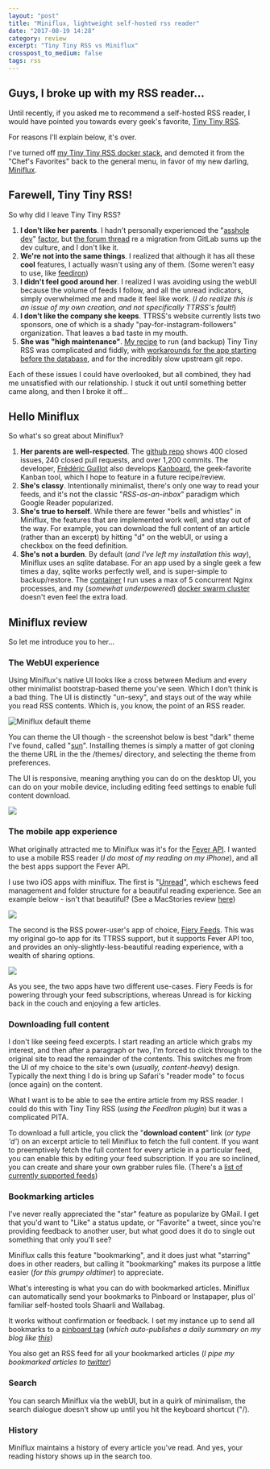 ```yaml
---
layout: "post"
title: "Miniflux, lightweight self-hosted rss reader"
date: "2017-08-19 14:28"
category: review
excerpt: "Tiny Tiny RSS vs Miniflux"
crosspost_to_medium: false
tags: rss
---
```


## Guys, I broke up with my RSS reader...

Until recently, if you asked me to recommend a self-hosted RSS reader, I would have pointed you towards every geek's favorite, [Tiny Tiny RSS](https://tt-rss.org/).

For reasons I'll explain below, it's over.

I've turned off [my Tiny Tiny RSS docker stack](https://geek-cookbook.funkypenguin.co.nz/recipies/tiny-tiny-rss/), and demoted it from the "Chef's Favorites" back to the general menu, in favor of my new darling, [Miniflux](https://geek-cookbook.funkypenguin.co.nz/recipies/miniflux/).

## Farewell, Tiny Tiny RSS!

So why did I leave Tiny Tiny RSS?

1. **I don't like her parents**. I hadn't personally experienced the "[asshole dev](https://chrisshort.net/tiny-tiny-rss-loathe-the-asshole-devs/)" [factor](https://www.reddit.com/r/linux/comments/33oorc/you_cant_write_software_that_users_love_if_you/), but [the forum thread](https://discourse.tt-rss.org/t/gitlab-is-overbloated-shit-garbage/325/6) re a migration from GitLab sums up the dev culture, and I don't like it.
2. **We're not into the same things**. I realized that although it has all these **cool** features, I actually wasn't using any of them. (Some weren't easy to use, like [feediron](https://github.com/m42e/ttrss_plugin-feediron))
3. **I didn't feel good around her**. I realized I was avoiding using the webUI because the volume of feeds I follow, and all the unread indicators, simply overwhelmed me and made it feel like work. (_I do realize this is an issue of my own creation, and not specifically TTRSS's fault!_)
4. **I don't like the company she keeps**. TTRSS's website currently lists two sponsors, one of which is a shady "pay-for-instagram-followers" organization. That leaves a bad taste in my mouth.
5. **She was "high maintenance"**. [My recipe](https://geek-cookbook.funkypenguin.co.nz/recipies/tiny-tiny-rss/) to run (and backup) Tiny Tiny RSS was complicated and fiddly, with [workarounds for the app starting before the database](https://github.com/x86dev/docker-ttrss/pull/12), and for the incredibly slow upstream git repo.

Each of these issues I could have overlooked, but all combined, they had me unsatisfied with our relationship. I stuck it out until something better came along, and then I broke it off...

## Hello Miniflux

So what's so great about Miniflux?

1. **Her parents are well-respected**. The [github repo](https://github.com/miniflux/miniflux) shows 400 closed issues, 240 closed pull requests, and over 1,200 commits. The developer, [Frédéric Guillot](https://github.com/fguillot) also develops [Kanboard](https://kanboard.net/), the geek-favorite Kanban tool, which I hope to feature in a future recipe/review.
2. **She's classy**. Intentionally minimalist, there's only one way to read your feeds, and it's not the classic "_RSS-as-an-inbox_" paradigm which Google Reader popularized.
3. **She's true to herself**. While there are fewer "bells and whistles" in Miniflux, the features that are implemented work well, and stay out of the way. For example, you can download the full content of an article (rather than an excerpt) by hitting "d" on the webUI, or using a checkbox on the feed definition.
4. **She's not a burden**. By default (_and I've left my installation this way_), Miniflux uses an sqlite database. For an app used by a single geek a few times a day, sqlite works perfectly well, and is super-simple to backup/restore. The [container](https://geek-cookbook.funkypenguin.co.nz/recipies/miniflux/) I run uses a max of 5 concurrent Nginx processes, and my (_somewhat underpowered_)  [docker swarm cluster](https://geek-cookbook.funkypenguin.co.nz/ha-docker-swarm/design/) doesn't even feel the extra load.

## Miniflux review

So let me introduce you to her...

### The WebUI experience

Using Miniflux's native UI looks like a cross between Medium and every other minimalist bootstrap-based theme you've seen. Which I don't think is a bad thing. The UI is distinctly "un-sexy", and stays out of the way while you read RSS contents. Which is, you know, the point of an RSS reader.

![Miniflux default theme](https://www.dropbox.com/s/gdhg7skwle5uzcv/miniflux_default.png?raw=1)

You can theme the UI though - the screenshot below is best "dark" theme I've found, called "[sun](https://github.com/Cygnusfear/Miniflux-Theme-Sun)". Installing themes is simply a matter of got cloning the theme URL in the the /themes/ directory, and selecting the theme from preferences.

The UI is responsive, meaning anything you can do on the desktop UI, you can do on your mobile device, including editing feed settings to enable full content download.

![](https://www.dropbox.com/s/nhotifqe5gs12lg/miniflux_sun.png?raw=1)


### The mobile app experience

What originally attracted me to Miniflux was it's for the [Fever API](https://miniflux.net/documentation/fever). I wanted to use a mobile RSS reader (_I do most of my reading on my iPhone_), and all the best apps support the Fever API.

I use two iOS apps with miniflux. The first is "[Unread](https://www.goldenhillsoftware.com/unread/)", which eschews feed management and folder structure for a beautiful reading experience. See an example below - isn't that beautiful? (See a MacStories review [here](https://www.macstories.net/reviews/unread-review/))

![](https://www.dropbox.com/s/ssm7kmjrli31ugt/unread.png?raw=1)

The second is the RSS power-user's app of choice, [Fiery Feeds](http://cocoacake.net/apps/fiery/). This was my original go-to app for its TTRSS support, but it supports Fever API too, and provides an only-slightly-less-beautiful reading experience, with a wealth of sharing options.

![](https://www.dropbox.com/s/5xsccmjpln2qd6t/fieryfeeds.png?raw=1)

As you see, the two apps have two different use-cases. Fiery Feeds is for powering through your feed subscriptions, whereas Unread is for kicking back in the couch and enjoying a few articles.

### Downloading full content

I don't like seeing feed excerpts. I start reading an article which grabs my interest, and then after a paragraph or two, I'm forced to click through to the original site to read the remainder of the contents. This switches me from the UI of my choice to the site's own (_usually, content-heavy_) design. Typically the next thing I do is bring up Safari's "reader mode" to focus (once again) on the content.

What I want is to be able to see the entire article from my RSS reader. I could do this with Tiny Tiny RSS (_using the FeedIron plugin_) but it was a complicated PITA.

To download a full article, you click the "**download content**" link (_or type 'd'_) on an excerpt article to tell Miniflux to fetch the full content. If you want to preemptively fetch the full content for every article in a particular feed, you can enable this by editing your feed subscription. If you are so inclined, you can create and share your own grabber rules file. (There's a  [list of currently supported feeds](https://github.com/miniflux/miniflux/tree/master/vendor/miniflux/picofeed/lib/PicoFeed/Rules))

### Bookmarking articles

I've never really appreciated the "star" feature as popularize by GMail. I get that you'd want to "Like" a status update, or "Favorite" a tweet, since you're providing feedback to another user, but what good does it do to single out something that only you'll see?

Miniflux calls this feature "bookmarking", and it does just what "starring" does in other readers, but calling it "bookmarking" makes its purpose a little easier (_for this grumpy oldtimer_) to appreciate.

What's interesting is what you can do with bookmarked articles. Miniflux can automatically send your bookmarks to Pinboard or Instapaper, plus ol' familiar self-hosted tools Shaarli and Wallabag.

It works without confirmation or feedback. I set my instance up to send all bookmarks to a [pinboard tag](https://pinboard.in/u:funkypenguin/t:bon/) (_which auto-publishes a daily summary on my blog like [this](https://www.funkypenguin.co.nz/bookmarks/of-note-19-august-2017/)_)

You also get an RSS feed for all your bookmarked articles (_I pipe my bookmarked articles to [twitter](https://twitter.com/funkypenguin)_)

### Search

You can search Miniflux via the webUI, but in a quirk of minimalism, the search dialogue doesn't show up until you hit the keyboard shortcut ("/).

### History

Miniflux maintains a history of every article you've read. And yes, your reading history shows up in the search too.
